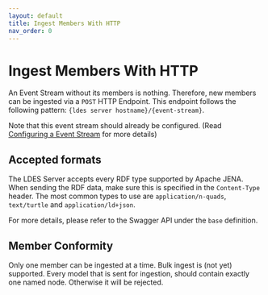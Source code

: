 ```yaml
---
layout: default
title: Ingest Members With HTTP
nav_order: 0
---
```


# Ingest Members With HTTP

An Event Stream without its members is nothing. Therefore, new members can be ingested via 
a `POST` HTTP Endpoint. This endpoint follows the following pattern: 
`{ldes server hostname}/{event-stream}`.

Note that this event stream should already be configured. 
(Read [Configuring a Event Stream](../configuration/event-stream) for more details)

## Accepted formats

The LDES Server accepts every RDF type supported by Apache JENA.
When sending the RDF data, make sure this is specified in the `Content-Type` header.
The most common types to use are `application/n-quads`, `text/turtle` and `application/ld+json`.

For more details, please refer to the Swagger API under the `base` definition.

## Member Conformity

Only one member can be ingested at a time. Bulk ingest is (not yet) supported.
Every model that is sent for ingestion, should contain exactly one named node.
Otherwise it will be rejected.
